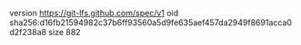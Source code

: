 version https://git-lfs.github.com/spec/v1
oid sha256:d16fb21594982c37b6ff93560a5d9fe635aef457da2949f8691acca0d2f238a8
size 882
